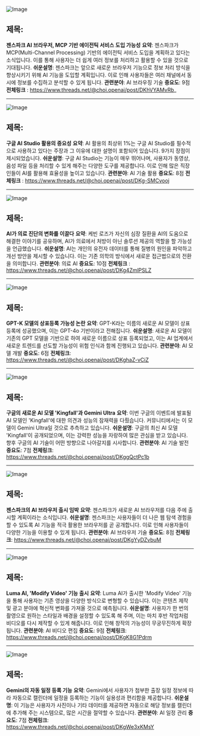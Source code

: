 ![Image](https://scontent-iad3-2.cdninstagram.com/v/t51.71878-15/503063702_1898564927566854_1608683250544714716_n.jpg?stp=dst-jpg_e35_tt6&_nc_cat=111&ccb=1-7&_nc_sid=18de74&_nc_ohc=ugjQOvAL0eMQ7kNvwE7oONW&_nc_oc=AdkOkcfsJO-SzJLQIzP-dRAFmF14Dg5wVckU6WPZ4J8McAwGi8WXsCvQnu_yaZ0Gmok&_nc_zt=23&_nc_ht=scontent-iad3-2.cdninstagram.com&edm=ACx9VUEEAAAA&_nc_gid=LVYZ7EfMIqi7GWSaSUcsLQ&oh=00_AfPHgP5BZTTxsOhNEpZnBLAi4YpJv_AdLU16yhUBp9ywBg&oe=6847D591)

## 제목:
**젠스파크 AI 브라우저, MCP 기반 에이전틱 서비스 도입 가능성**
**요약**:
젠스파크가 MCP(Multi-Channel Processing) 기반의 에이전틱 서비스 도입을 계획하고 있다는 소식입니다. 이를 통해 사용자는 더 쉽게 여러 정보를 처리하고 활용할 수 있을 것으로 기대됩니다.
**쉬운설명**:
젠스파크는 앞으로 새로운 브라우저 기능으로 정보 처리 방식을 향상시키기 위해 AI 기능을 도입할 계획입니다. 이로 인해 사용자들은 여러 채널에서 동시에 정보를 수집하고 분석할 수 있게 됩니다.
**관련분야**: AI 브라우징 기술
**중요도**: 9점
**전체링크** :  https://www.threads.net/@choi.openai/post/DKhVYAMvRb_

---

![Image](https://scontent-iad3-1.cdninstagram.com/v/t51.75761-15/504125621_17911304247112832_2453973930964145522_n.jpg?stp=dst-jpg_e35_tt6&_nc_cat=108&ccb=1-7&_nc_sid=18de74&_nc_ohc=bjjXiu3QAtIQ7kNvwFqmzG2&_nc_oc=AdkT0KiKpPDh5SzLjeegv9Y6aLqdfb-sb45FbBvE5J3P842RvjQbRyzpflPNtL4DL4g&_nc_zt=23&_nc_ht=scontent-iad3-1.cdninstagram.com&edm=ACx9VUEEAAAA&_nc_gid=LVYZ7EfMIqi7GWSaSUcsLQ&oh=00_AfMcZy8EZp2WB2y6bAvKY6uPQ5q5MZgS6PG5VJg-ApogZQ&oe=6847E057)

## 제목:
**구글 AI Studio 활용의 중요성**
**요약**:
AI 활용의 최상위 1%는 구글 AI Studio를 필수적으로 사용하고 있다는 주장과 그 이유에 대한 설명이 포함되어 있습니다. 9가지 장점이 제시되었습니다.
**쉬운설명**:
구글 AI Studio는 기능이 매우 뛰어나며, 사용자가 동영상, 음성 파일 등을 처리할 수 있게 해주는 다양한 도구를 제공합니다. 이로 인해 많은 직장인들이 AI를 활용해 효율성을 높이고 있습니다.
**관련분야**: AI 기술 활용
**중요도**: 8점
**전체링크** : https://www.threads.net/@choi.openai/post/DKg-SMCvooj

---

![Image](https://scontent-iad3-2.cdninstagram.com/v/t51.71878-15/504293277_1217178669730712_3744514143276779680_n.jpg?stp=dst-jpg_e35_tt6&_nc_cat=111&ccb=1-7&_nc_sid=18de74&_nc_ohc=FcMHZwCW0icQ7kNvwHCUeb5&_nc_oc=AdkZjCnV08gMywkZ5ZR7zTL7bdK6P-74V06nz68tYvKqk0ETt6YN2fqysi1zmb-GVIc&_nc_zt=23&_nc_ht=scontent-iad3-2.cdninstagram.com&edm=ACx9VUEEAAAA&_nc_gid=LVYZ7EfMIqi7GWSaSUcsLQ&oh=00_AfO_V39MnJDS5yPZ5AeU4hrj8JpWqdYPzyZzOYieO88pag&oe=6847E14A)

## 제목:
**AI가 의료 진단의 변화를 이끌다**
**요약**:
케빈 로즈가 자신의 심장 질환을 AI의 도움으로 해결한 이야기를 공유하며, AI가 의료에서 처방이 아닌 솔루션 제공의 역할을 할 가능성을 언급했습니다.
**쉬운설명**:
AI는 개인의 유전자 데이터를 통해 질병의 원인을 파악하고 개선 방안을 제시할 수 있습니다. 이는 기존 의학의 방식에서 새로운 접근법으로의 전환을 의미합니다.
**관련분야**: 의료 AI
**중요도**: 10점
**전체링크**  : https://www.threads.net/@choi.openai/post/DKg4ZmlPSLZ

---

![Image](https://scontent-iad3-2.cdninstagram.com/v/t51.71878-15/504195970_17911287306112832_4948694795475627827_n.jpg?stp=dst-jpg_e35_tt6&_nc_cat=100&ccb=1-7&_nc_sid=18de74&_nc_ohc=khgACpbiAjYQ7kNvwGCrsYK&_nc_oc=Admc8PsxGQD8TJmbSHqi9DcfcQbb8yA1ErzMth0xOdRGKYVOwM-WfADaUPbG-ADIn3w&_nc_zt=23&_nc_ht=scontent-iad3-2.cdninstagram.com&edm=ACx9VUEEAAAA&_nc_gid=LVYZ7EfMIqi7GWSaSUcsLQ&oh=00_AfP4kSLaYm3VZHwVoqw34IAKzM_yXkXWUjb5UrWiF4lPDg&oe=6847F772)

## 제목:
**GPT-K 모델의 상표등록 가능성 논란**
**요약**:
GPT-K라는 이름의 새로운 AI 모델이 상표 등록에 성공했으며, 이는 GPT-4o 기반이라고 전해집니다.
**쉬운설명**:
새로운 AI 모델이 기존의 GPT 모델을 기반으로 하여 새로운 이름으로 상표 등록되었고, 이는 AI 업계에서 새로운 트렌드를 선도할 가능성이 위험 인식과 함께 진행되고 있습니다.
**관련분야**: AI 모델 개발
**중요도**: 6점
**전체링크**: https://www.threads.net/@choi.openai/post/DKghaZ-vCiZ

---

![Image](https://scontent-iad3-1.cdninstagram.com/v/t51.75761-15/504268645_17911286619112832_1391762365861757996_n.jpg?stp=dst-jpg_e35_tt6&_nc_cat=109&ccb=1-7&_nc_sid=18de74&_nc_ohc=CAJSGjCDmdgQ7kNvwHmYrui&_nc_oc=AdlYnn9_MVR1rWqtbDH8Q-Nzu4jwnGdgId8abLsmc7p8M-22qIbWkLeG1qOwxtkmXfo&_nc_zt=23&_nc_ht=scontent-iad3-1.cdninstagram.com&edm=ACx9VUEEAAAA&_nc_gid=LVYZ7EfMIqi7GWSaSUcsLQ&oh=00_AfPygkdKmZmpUQfXmbpvT0feT8MFmpIvfJ2eehsn6SfdOA&oe=6847DBCC)

## 제목:
**구글의 새로운 AI 모델 'Kingfall'과 Gemini Ultra**
**요약**:
이번 구글의 이벤트에 발표될 AI 모델인 'Kingfall'에 대한 의견과 성능의 잠재력을 다뤘습니다. 커뮤니티에서는 이 모델이 Gemini Ultra일 것으로 추측하고 있습니다.
**쉬운설명**:
구글의 최신 AI 모델 'Kingfall'이 공개되었으며, 이는 강력한 성능을 자랑하여 많은 관심을 받고 있습니다. 향후 구글의 AI 기술이 어떤 방향으로 나아갈지를 시사합니다.
**관련분야**: AI 기술 발전
**중요도**: 7점
**전체링크**: https://www.threads.net/@choi.openai/post/DKggQctPc1b

---

![Image](https://scontent-iad3-2.cdninstagram.com/v/t51.71878-15/502563278_1841120113123595_8393385555405000352_n.jpg?stp=dst-jpg_e35_tt6&_nc_cat=111&ccb=1-7&_nc_sid=18de74&_nc_ohc=pPLqP0PKYq8Q7kNvwF2Hotl&_nc_oc=Adne2oifMSmDmkX7H-I7N2YmaOJO5Zx0erGPlcVxwIr58q6vRctVGzNSLCKCcd_a0og&_nc_zt=23&_nc_ht=scontent-iad3-2.cdninstagram.com&edm=ACx9VUEEAAAA&_nc_gid=LVYZ7EfMIqi7GWSaSUcsLQ&oh=00_AfPBlEXkA6OZAACuC6orW9TDvbV2WIIH-9WdoS95ccyjLg&oe=6847F239)

## 제목:
**젠스파크의 AI 브라우저 출시 임박**
**요약**:
젠스파크가 새로운 AI 브라우저를 다음 주에 출시할 계획이라는 소식입니다.
**쉬운설명**:
젠스파크는 사용자들이 더 나은 웹 탐색 경험을 할 수 있도록 AI 기능을 적극 활용한 브라우저를 곧 공개합니다. 이로 인해 사용자들이 다양한 기능을 이용할 수 있게 됩니다.
**관련분야**: AI 브라우저 기술
**중요도**: 8점
**전체링크**: https://www.threads.net/@choi.openai/post/DKgYyDZvbuM

---

![Image](https://scontent-iad3-1.cdninstagram.com/o1/v/t16/f2/m367/AQPPPpOugFc88Ld50n5KbgeqD4Khf4WrDg--1fzHgfke4gSGS_wG7CVz1EzZ9DMCRIsn4Vwz9hNQ-bl6mWzyRezZMWBuAYxG32wEkspZFRscJN_J9dKAIBgQgXH_lGmpRUwEYg77lFXUaP7xYRVGhXTu7EMxrSkLrXkW1foHzZHZhHnTvIpMgO6TRXKVdbUm97BYMozm090WHg?v=1&efg=eyJ2ZW5jb2RlX3RhZyI6InZ0c192b2RfdXJsZ2VuLmZlZWQudW5rbm93bi1DMy40MzY2NC5nZW5lbWV0by1hbGlnbi10ZS5hbG1hIn0%2F%2F&nc=Synthetic-MidLevel&nc_sid=1d576d&bio_p_delegate=1&av=1180767936&ref=dex&days=30&n=9649531167243808)

## 제목:
**Luma AI, 'Modify Video' 기능 출시**
**요약**:
Luma AI가 출시한 'Modify Video' 기능을 통해 사용자는 기존 영상을 다양한 방식으로 변형할 수 있습니다. 이는 콘텐츠 제작 및 광고 분야에 혁신적 변화를 가져올 것으로 예측됩니다.
**쉬운설명**:
사용자가 한 번의 촬영으로 원하는 스타일과 배경을 설정할 수 있도록 해 주며, 이는 마치 후반 작업처럼 비디오를 다시 제작할 수 있게 해줍니다. 이로 인해 창작의 가능성이 무궁무진하게 확장됩니다.
**관련분야**: AI 비디오 편집
**중요도**: 9점
**전체링크**: https://www.threads.net/@choi.openai/post/DKgK8G1Pdrm

---

![Image](https://scontent-iad3-1.cdninstagram.com/o1/v/t16/f2/m367/AQMo-NQA5IzKBo_WktnvjRigcefxPbqZ12H7VZJuK0tuTo1_hZTq77yueH03FCCpZGkhNtd3ud_ZPA7_qy8jXEuhOXey91k99Requested&efg=eyJ2ZW5jb2RlX3RhZyI6InZ0c192b2RfdXJsZ2VuLmZlZWQudW5rbm93bi1DMy40MTc2NC5nZW5lbWV0by1hbGlnbi10ZS5hbG1hIn0%2F&nc=Synthetic-MidLevel&nc_sid=1d576d&bio_p_delegate=1&av=1180767936&ref=dex&days=30&n=9649531167243808)

## 제목:
**Gemini의 자동 일정 등록 기능**
**요약**:
Gemini에서 사용자가 첨부한 출장 일정 정보에 따라 자동으로 캘린더에 일정을 등록하는 기능이 실용성과 편리함을 제공합니다.
**쉬운설명**:
이 기능은 사용자가 사진이나 기타 데이터를 제공하면 자동으로 해당 정보를 캘린더에 추가해 주는 시스템으로, 많은 시간을 절약할 수 있습니다.
**관련분야**: AI 일정 관리
**중요도**: 7점
**전체링크**: https://www.threads.net/@choi.openai/post/DKgWe3xKMsY